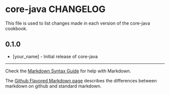 core-java CHANGELOG
===================

This file is used to list changes made in each version of the core-java cookbook.

0.1.0
-----
- [your_name] - Initial release of core-java

- - -
Check the [Markdown Syntax Guide](http://daringfireball.net/projects/markdown/syntax) for help with Markdown.

The [Github Flavored Markdown page](http://github.github.com/github-flavored-markdown/) describes the differences between markdown on github and standard markdown.
